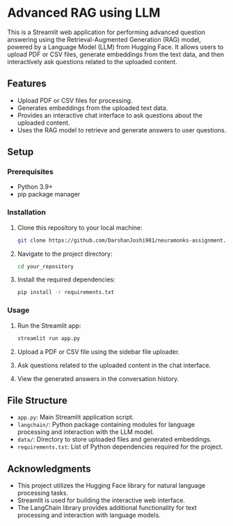 # Advanced RAG using LLM

This is a Streamlit web application for performing advanced question answering using the Retrieval-Augmented Generation (RAG) model, powered by a Language Model (LLM) from Hugging Face. It allows users to upload PDF or CSV files, generate embeddings from the text data, and then interactively ask questions related to the uploaded content.

## Features

- Upload PDF or CSV files for processing.
- Generates embeddings from the uploaded text data.
- Provides an interactive chat interface to ask questions about the uploaded content.
- Uses the RAG model to retrieve and generate answers to user questions.

## Setup

### Prerequisites

- Python 3.9+
- pip package manager

### Installation

1. Clone this repository to your local machine:

   ```bash
   git clone https://github.com/DarshanJoshi981/neuramonks-assignment.git
   ```

2. Navigate to the project directory:

   ```bash
   cd your_repository
   ```

3. Install the required dependencies:

   ```bash
   pip install -r requirements.txt
   ```

### Usage

1. Run the Streamlit app:

   ```bash
   streamlit run app.py
   ```

2. Upload a PDF or CSV file using the sidebar file uploader.
3. Ask questions related to the uploaded content in the chat interface.
4. View the generated answers in the conversation history.

## File Structure

- `app.py`: Main Streamlit application script.
- `langchain/`: Python package containing modules for language processing and interaction with the LLM model.
- `data/`: Directory to store uploaded files and generated embeddings.
- `requirements.txt`: List of Python dependencies required for the project.

## Acknowledgments

- This project utilizes the Hugging Face library for natural language processing tasks.
- Streamlit is used for building the interactive web interface.
- The LangChain library provides additional functionality for text processing and interaction with language models.

